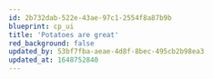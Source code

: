 ```yaml
---
id: 2b732dab-522e-43ae-97c1-2554f8a87b9b
blueprint: cp_ui
title: 'Potatoes are great'
red_background: false
updated_by: 53bf7fba-aeae-4d8f-8bec-495cb2b98ea3
updated_at: 1648752840
---
```

